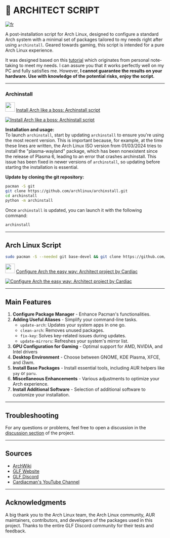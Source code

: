 # 🐧 ARCHITECT SCRIPT

[![fr](https://img.shields.io/badge/langue-français-blue.svg)](https://github.com/Gaming-Linux-FR/Architect/blob/main/README.md)

A post-installation script for Arch Linux, designed to configure a standard Arch system with a minimal set of packages tailored to my needs right after using `archinstall`. Geared towards gaming, this script is intended for a pure Arch Linux experience.

It was designed based on this [tutorial](https://github.com/Gaming-Linux-FR/tuto-archlinux-fr) which originates from personal note-taking to meet my needs. I can assure you that it works perfectly well on my PC and fully satisfies me. However, **I cannot guarantee the results on your hardware. Use with knowledge of the potential risks, enjoy the script.**

---

### Archinstall

<img src="https://github.com/Cardiacman13/tuto-archlinux-fr/blob/main/assets/images/LOGO-A1RM4X-2K.png" width="30" height="30"> [ Install Arch like a boss: Archinstall script ](https://youtu.be/56u5tddLxCI?si=0DKyfDp7hQGTfLny)

[![Install Arch like a boss: Archinstall script](https://img.youtube.com/vi/56u5tddLxCI/0.jpg)](https://youtu.be/56u5tddLxCI?si=0DKyfDp7hQGTfLny)

**Installation and usage:**  
To launch `archinstall`, start by updating `archinstall` to ensure you're using the most recent version. This is important because, for example, at the time these lines are written, the Arch Linux ISO version from 01/03/2024 tries to install the "plasma-wayland" package, which has been nonexistent since the release of Plasma 6, leading to an error that crashes archinstall. This issue has been fixed in newer versions of `archinstall`, so updating before starting the installation is essential.

**Update by cloning the git repository:**
```sh
pacman -S git
git clone https://github.com/archlinux/archinstall.git
cd archinstall
python -m archinstall
```

Once `archinstall` is updated, you can launch it with the following command:
```sh
archinstall
```

---

## Arch Linux Script

```bash
sudo pacman -S --needed git base-devel && git clone https://github.com/Cardiacman13/Architect.git ~/Architect && cd ~/Architect && chmod +x ./architect.sh && ./architect.sh
```

<img src="https://github.com/Cardiacman13/tuto-archlinux-fr/blob/main/assets/images/LOGO-A1RM4X-2K.png" width="30" height="30"> [ Configure Arch the easy way: Architect project by Cardiac ](https://youtu.be/0MV3MxmO7ns?si=eOMc-e4wdSwv1Fbb)

[![Configure Arch the easy way: Architect project by Cardiac](https://img.youtube.com/vi/0MV3MxmO7ns/0.jpg)](https://youtu.be/0MV3MxmO7ns?si=eOMc-e4wdSwv1Fbb)

---

## Main Features

1. **Configure Package Manager** - Enhance Pacman's functionalities.
2. **Adding Useful Aliases** - Simplify your command-line tasks.
   - `update-arch`: Updates your system apps in one go.
   - `clean-arch`: Removes unused packages.
   - `fix-key`: Solves key-related issues during updates.
   - `update-mirrors`: Refreshes your system's mirror list.
3. **GPU Configuration for Gaming** - Optimal support for AMD, NVIDIA, and Intel drivers
4. **Desktop Environment** - Choose between GNOME, KDE Plasma, XFCE, and i3wm.
5. **Install Base Packages** - Install essential tools, including AUR helpers like `yay` or `paru`.
6. **Miscellaneous Enhancements** - Various adjustments to optimize your Arch experience.
7. **Install Additional Software** - Selection of additional software to customize your installation.

---

## Troubleshooting

For any questions or problems, feel free to open a discussion in the [discussion section](https://github.com/Cardiacman13/Architect/discussions) of the project.

---

## Sources

- [ArchWiki](https://wiki.archlinux.org/)
- [GLF Website](https://www.gaminglinux.fr/)
- [GLF Discord](http://discord.gg/EP3Jm8YMvj)
- [Cardiacman's YouTube Channel](https://www.youtube.com/@Cardiacman)

---

## Acknowledgments

A big thank you to the Arch Linux team, the Arch Linux community, AUR maintainers, contributors, and developers of the packages used in this project. Thanks to the entire GLF Discord community for their tests and feedback.
